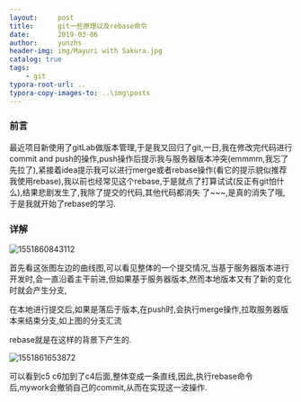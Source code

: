 ```yaml
---
layout:     post
title:      git一些原理以及rebase命令
date:       2019-03-06
author:     yunzhs
header-img: img/Mayuri with Sakura.jpg
catalog: true
tags:
    - git
typora-root-url: ..
typora-copy-images-to: ..\img\posts
---
```


### 前言

最近项目新使用了gitLab做版本管理,于是我又回归了git,一日,我在修改完代码进行commit and push的操作,push操作后提示我与服务器版本冲突(emmmm,我忘了先拉了),紧接着idea提示我可以进行merge或者rebase操作(看它的提示貌似推荐我使用rebase),我以前也经常见这个rebase,于是就点了打算试试(反正有git怕什么),结果悲剧发生了,我除了提交的代码,其他代码都消失 了~~~,是真的消失了哦,于是我就开始了rebase的学习.

### 详解

![1551860843112](/img/posts/1551860843112.png)

首先看这张图左边的曲线图,可以看见整体的一个提交情况,当基于服务器版本进行开发时,会一直沿着主干前进,但如果基于服务器版本,然而本地版本又有了新的变化时就会产生分支,

在本地进行提交后,如果是落后于版本,在push时,会执行merge操作,拉取服务器版本来结束分支,如上图的分支汇流

rebase就是在这样的背景下产生的.

![1551861653872](/img/posts/1551861653872.png)

可以看到c5 c6加到了c4后面,整体变成一条直线,因此,执行rebase命令后,mywork会撤销自己的commit,从而在实现这一波操作.